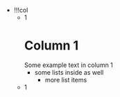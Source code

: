 - !!!col
	- 1
		# Column 1
		Some example text in column 1
		- some lists inside as well
			- more list items
	- 1